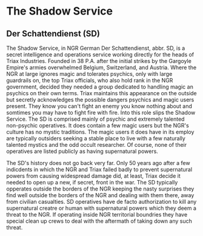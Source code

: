 # The Shadow Service
## Der Schattendienst (SD)
The Shadow Service, in NGR German Der Schattendienst, abbr. SD, is a secret intelligence and operations service working directly for the heads of Triax Industries. Founded in 38 P.A. after the initial strikes by the Gargoyle Empire's armies overwhelmed Belgium, Switzerland, and Austria. Where the NGR at large ignores magic and tolerates psychics, only with large guardrails on, the top Triax officials, who also hold rank in the NGR government, decided they needed a group dedicated to handling magic an psychics on their own terms. Triax maintains this appearance on the outside but secretly acknowledges the possible dangers psychics and magic users present. They know you can't fight an enemy you know nothing about and somtimes you may have to fight fire with fire. Into this role slips the Shadow Service. The SD is comprised mainly of psychic and extremely talented non-psychic operatives. It does contain a few magic users but the NGR's culture has no mystic traditions. The magic users it does have in its employ are typically outsiders seeking a stable place to live with a few naturally talented mystics and the odd occult researcher. Of course, none of their operatives are listed publicly as having supernatural powers.

The SD's history does not go back very far. Only 50 years ago after a few indicdents in which the NGR and Triax failed badly to prevent supernatural powers from causing widespread damage did, at least, Triax decide it needed to open up a new, if secret, front in the war. The SD typically opperates outside the borders of the NGR keeping the nasty surprises they find well outside the borders of the NGR and dealing with them there, away from civilian casualties. SD operatives have de facto authorization to kill any supernatural creatre or human with supernatural powers which they deem a threat to the NGR. If operating inside NGR territorial boundries they have special clean up crews to deal with the aftermath of taking down any such threat.